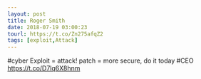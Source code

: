 ```yaml
---
layout: post
title: Roger Smith
date: 2018-07-19 03:00:23
tourl: https://t.co/Zn275afqZ2
tags: [exploit,Attack]
---
```

#cyber Exploit = attack! patch = more secure, do it today #CEO https://t.co/D7lq6X8hnm